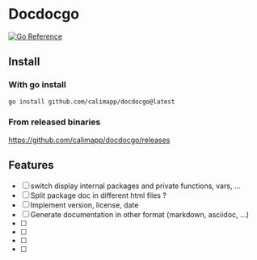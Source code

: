 # Docdocgo
[![Go Reference](https://pkg.go.dev/badge/github.com/calimapp/docdocgo.svg)](https://pkg.go.dev/github.com/calimapp/docdocgo)

## Install

### With go install
```sh
go install github.com/calimapp/docdocgo@latest
```

### From released binaries

<https://github.com/calimapp/docdocgo/releases>

## Features

- [ ] switch display internal packages and private functions, vars, ...
- [ ] Split package doc in different html files ?
- [ ] Implement version, license, date
- [ ] Generate documentation in other format (markdown, asciidoc, ...)
- [ ]
- [ ]
- [ ]
- [ ]
